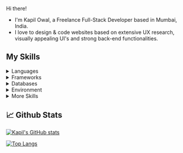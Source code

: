 Hi there!

- I'm Kapil Owal, a Freelance Full-Stack Developer based in Mumbai, India.
- I love to design & code websites based on extensive UX research, visually appealing UI's and strong back-end functionalities.

## My Skills
<details>
  <summary>Languages</summary>
  
  ![](https://img.shields.io/badge/​-HTML5-informational?style=plastic&logo=html5&logoColor=white&color=important)
  ![](https://img.shields.io/badge/​-CSS3-informational?style=plastic&logo=css3&logoColor=white&color=important)
  ![](https://img.shields.io/badge/​-JavaScript-informational?style=plastic&logo=JavaScript&logoColor=white&color=important)
  ![](https://img.shields.io/badge/​-Python-informational?style=plastic&logo=Python&logoColor=white&color=important)
  ![](https://img.shields.io/badge/​-Java-informational?style=plastic&logo=Java&logoColor=white&color=important)
  ![](https://img.shields.io/badge/​-PHP-informational?style=plastic&logo=PHP&logoColor=white&color=important)
  
</details>

<details>
  <summary>Frameworks</summary>
  
  ![](https://img.shields.io/badge/​-Bootstrap-informational?style=plastic&logo=bootstrap&logoColor=white&color=important)
  ![](https://img.shields.io/badge/​-Django-informational?style=plastic&logo=django&logoColor=white&color=important)
  ![](https://img.shields.io/badge/​-Flask-informational?style=plastic&logo=flask&logoColor=white&color=important)
  ![](https://img.shields.io/badge/​-React-informational?style=plastic&logo=react&logoColor=white&color=important)
  ![](https://img.shields.io/badge/​-Angular-informational?style=plastic&logo=angular&logoColor=white&color=important)

</details>

<details>
  <summary>Databases</summary>
  
  ![](https://img.shields.io/badge/​-PostgreSQL-informational?style=plastic&logo=postgresql&logoColor=white&color=important)
  ![](https://img.shields.io/badge/​-MySQL-informational?style=plastic&logo=mysql&logoColor=white&color=important)
  ![](https://img.shields.io/badge/​-SQLite-informational?style=plastic&logo=sqlite&logoColor=white&color=important)
  ![](https://img.shields.io/badge/​-Redis-informational?style=plastic&logo=redis&logoColor=white&color=important)
  ![](https://img.shields.io/badge/​-MongoDB-informational?style=plastic&logo=mongodb&logoColor=white&color=important)
  
</details>

<details>
  <summary>Environment</summary>
  
  ![](https://img.shields.io/badge/​-Linux-informational?style=plastic&logo=Linux&logoColor=white&color=important)
  ![](https://img.shields.io/badge/​-Figma-informational?style=plastic&logo=figma&logoColor=white&color=important)
  ![](https://img.shields.io/badge/​-VSCode-informational?style=plastic&logo=Visual-Studio-Code&logoColor=white&color=important)
  ![](https://img.shields.io/badge/​-GitHub-informational?style=plastic&logo=GitHub&logoColor=white&color=important)
  
</details>

<details>
  <summary>More Skills</summary>
  
  ![](https://img.shields.io/badge/​-Docker-informational?style=plastic&logo=Docker&logoColor=white&color=important)
  ![](https://img.shields.io/badge/​-Ethereum-informational?style=plastic&logo=Ethereum&logoColor=white&color=important)
  ![](https://img.shields.io/badge/Research-UX-informational?style=plastic&color=important)
  ![](https://img.shields.io/badge/Design-UI-informational?style=plastic&color=important)
  ![](https://img.shields.io/badge/Writing-Technical-informational?style=plastic&color=important)
  
</details>

## :chart_with_upwards_trend: Github Stats
[![Kapil's GitHub stats](https://github-readme-stats.vercel.app/api?username=kapilowal&hide=contribs&hide_border=true&show_icons=true&theme=radical)](https://github.com/kapilowal/github-readme-stats)

[![Top Langs](https://github-readme-stats.vercel.app/api/top-langs/?username=kapilowal&hide_border=true&theme=radical)](https://github.com/kapilowal/github-readme-stats)



<!--
**kapilowal/kapilowal** is a ✨ _special_ ✨ repository because its `README.md` (this file) appears on your GitHub profile.

Here are some ideas to get you started:

- 🔭 I’m currently working on ...
- 🌱 I’m currently learning ...
- 👯 I’m looking to collaborate on ...
- 🤔 I’m looking for help with ...
- 💬 Ask me about ...
- 📫 How to reach me: ...
- 😄 Pronouns: ...
- ⚡ Fun fact: ...
-
